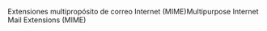 <span data-ttu-id="46304-101">Extensiones multipropósito de correo Internet (MIME)</span><span class="sxs-lookup"><span data-stu-id="46304-101">Multipurpose Internet Mail Extensions (MIME)</span></span>